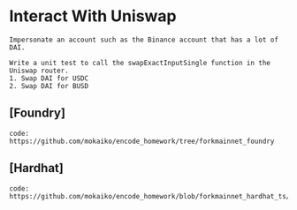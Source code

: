 # Interact With Uniswap 

    Impersonate an account such as the Binance account that has a lot of DAI.

    Write a unit test to call the swapExactInputSingle function in the Uniswap router.
    1. Swap DAI for USDC
    2. Swap DAI for BUSD

## [Foundry]

    code: https://github.com/mokaiko/encode_homework/tree/forkmainnet_foundry

## [Hardhat]

    code: https://github.com/mokaiko/encode_homework/blob/forkmainnet_hardhat_ts/scripts/InteractWithUniswap.ts
